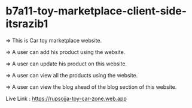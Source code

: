 # b7a11-toy-marketplace-client-side-itsrazib1
=> This is Car toy marketplace website.

=> A user can add his product using the website.

=> A user can update his product on this website.

=> A user can view all the products using the website.

=> A user can view the blog ahead of the blog section of this website.

Live Link : https://rupsojja-toy-car-zone.web.app